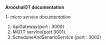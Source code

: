 **ArooshaIOT documentation**

*1- micro service documentation*

1. ApiGateway{port : 3000}
2. MQTT service{port:3001}
3. SchedulerAndSenarioService {port : 3002}